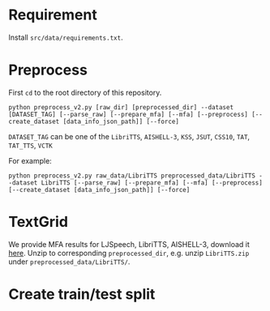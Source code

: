 # Requirement

Install `src/data/requirements.txt`.

# Preprocess

First `cd` to the root directory of this repository.

```
python preprocess_v2.py [raw_dir] [preprocessed_dir] --dataset [DATASET_TAG] [--parse_raw] [--prepare_mfa] [--mfa] [--preprocess] [--create_dataset [data_info_json_path]] [--force]
```

`DATASET_TAG` can be one of the `LibriTTS`, `AISHELL-3`, `KSS`, `JSUT`, `CSS10`, `TAT`, `TAT_TTS`, `VCTK`

For example:
```
python preprocess_v2.py raw_data/LibriTTS preprocessed_data/LibriTTS --dataset LibriTTS [--parse_raw] [--prepare_mfa] [--mfa] [--preprocess] [--create_dataset [data_info_json_path]] [--force]
```

# TextGrid

We provide MFA results for LJSpeech, LibriTTS, AISHELL-3, download it [here](https://drive.google.com/drive/folders/1OyEh823slo4Taw9A-zlC9ruS45hz8Y81?usp=share_link). Unzip to corresponding `preprocessed_dir`, e.g. unzip `LibriTTS.zip` under `preprocessed_data/LibriTTS/`.

# Create train/test split
